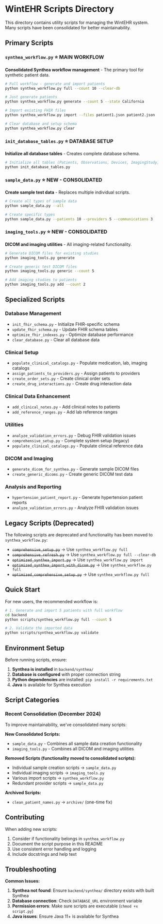 # WintEHR Scripts Directory

This directory contains utility scripts for managing the WintEHR system. Many scripts have been consolidated for better maintainability.

## Primary Scripts

### `synthea_workflow.py` ⭐ **MAIN WORKFLOW**
**Consolidated Synthea workflow management** - The primary tool for synthetic patient data.

```bash
# Full workflow - generate and import patients
python synthea_workflow.py full --count 10 --clear-db

# Just generate patients
python synthea_workflow.py generate --count 5 --state California

# Import existing FHIR files
python synthea_workflow.py import --files patient1.json patient2.json

# Clear database and setup schema
python synthea_workflow.py clear
```

### `init_database_tables.py` ⭐ **DATABASE SETUP**
**Initialize all database tables** - Creates complete database schema.

```bash
# Initialize all tables (Patients, Observations, Devices, ImagingStudy, etc.)
python init_database_tables.py
```

### `sample_data.py` ⭐ **NEW - CONSOLIDATED**
**Create sample test data** - Replaces multiple individual scripts.

```bash
# Create all types of sample data
python sample_data.py --all

# Create specific types
python sample_data.py --patients 10 --providers 5 --communications 3
```

### `imaging_tools.py` ⭐ **NEW - CONSOLIDATED**
**DICOM and imaging utilities** - All imaging-related functionality.

```bash
# Generate DICOM files for existing studies
python imaging_tools.py generate

# Create generic test DICOM files
python imaging_tools.py generic --count 5

# Add imaging studies to patients
python imaging_tools.py add --count 2
```

## Specialized Scripts

### Database Management
- `init_fhir_schema.py` - Initialize FHIR-specific schema
- `update_fhir_schema.py` - Update FHIR schema tables
- `optimize_fhir_indexes.py` - Optimize database performance
- `clear_database.py` - Clear all database data

### Clinical Setup
- `populate_clinical_catalogs.py` - Populate medication, lab, imaging catalogs
- `assign_patients_to_providers.py` - Assign patients to providers
- `create_order_sets.py` - Create clinical order sets
- `create_drug_interactions.py` - Create drug interaction data

### Clinical Data Enhancement
- `add_clinical_notes.py` - Add clinical notes to patients
- `add_reference_ranges.py` - Add lab reference ranges

### Utilities
- `analyze_validation_errors.py` - Debug FHIR validation issues
- `comprehensive_setup.py` - Complete system setup (legacy)
- `populate_clinical_catalogs.py` - Populate clinical reference data

### DICOM and Imaging
- `generate_dicom_for_synthea.py` - Generate sample DICOM files
- `create_generic_dicoms.py` - Create generic DICOM test data

### Analysis and Reporting
- `hypertension_patient_report.py` - Generate hypertension patient reports
- `analyze_validation_errors.py` - Analyze FHIR validation issues

## Legacy Scripts (Deprecated)

The following scripts are deprecated and functionality has been moved to `synthea_workflow.py`:

- ~~`comprehensive_setup.py`~~ → Use `synthea_workflow.py full`
- ~~`comprehensive_refresh.py`~~ → Use `synthea_workflow.py full --clear-db`
- ~~`optimized_synthea_import.py`~~ → Use `synthea_workflow.py import`
- ~~`optimized_synthea_import_with_dicom.py`~~ → Use `synthea_workflow.py full`
- ~~`optimized_comprehensive_setup.py`~~ → Use `synthea_workflow.py full`

## Quick Start

For new users, the recommended workflow is:

```bash
# 1. Generate and import 5 patients with full workflow
cd backend
python scripts/synthea_workflow.py full --count 5

# 2. Validate the imported data
python scripts/synthea_workflow.py validate
```

## Environment Setup

Before running scripts, ensure:

1. **Synthea is installed** in `backend/synthea/`
2. **Database is configured** with proper connection string
3. **Python dependencies** are installed: `pip install -r requirements.txt`
4. **Java** is available for Synthea execution

## Script Categories

### Recent Consolidation (December 2024)

To improve maintainability, we've consolidated many scripts:

**New Consolidated Scripts:**
- `sample_data.py` - Combines all sample data creation functionality
- `imaging_tools.py` - Combines all DICOM and imaging utilities

**Removed Scripts (functionality moved to consolidated scripts):**
- Individual sample creation scripts → `sample_data.py`
- Individual imaging scripts → `imaging_tools.py`
- Various import scripts → `synthea_workflow.py`
- Redundant provider scripts → `sample_data.py`

**Archived Scripts:**
- `clean_patient_names.py` → `archive/` (one-time fix)

## Contributing

When adding new scripts:
1. Consider if functionality belongs in `synthea_workflow.py`
2. Document the script purpose in this README
3. Use consistent error handling and logging
4. Include docstrings and help text

## Troubleshooting

**Common Issues:**

1. **Synthea not found**: Ensure `backend/synthea/` directory exists with built Synthea
2. **Database connection**: Check `DATABASE_URL` environment variable
3. **Permission errors**: Make sure scripts are executable (`chmod +x script.py`)
4. **Java issues**: Ensure Java 11+ is available for Synthea